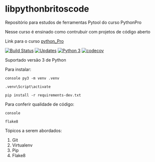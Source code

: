 # libpythonbritoscode
Repositório para estudos de ferramentas Pytool do curso PythonPro

Nesse curso é ensinado como contrubuir com projetos de código aberto

Link para o curso [python_Pro](https://www.python.pro.br)

[![Build Status](https://travis-ci.org/JosemarBrito/libpythonbritoscode.svg?branch=master)](https://travis-ci.org/JosemarBrito/libpythonbritoscode)
[![Updates](https://pyup.io/repos/github/JosemarBrito/libpythonbritoscode/shield.svg)](https://pyup.io/repos/github/JosemarBrito/libpythonbritoscode/)
[![Python 3](https://pyup.io/repos/github/JosemarBrito/libpythonbritoscode/python-3-shield.svg)](https://pyup.io/repos/github/JosemarBrito/libpythonbritoscode/)
[![codecov](https://codecov.io/gh/JosemarBrito/libpythonbritoscode/branch/master/graph/badge.svg?token=4A672R3PKK)](undefined)

Suportado versão 3 de Python

Para instalar:

``console
py3 -m venv .venv``

``.venv\Script\activate``

``pip install -r requirements-dev.txt``

Para conferir qualidade de código:

``console``

``flake8``

Tópicos a serem abordados:

1. Git
2. Virtualenv
3. Pip
4. Flake8
